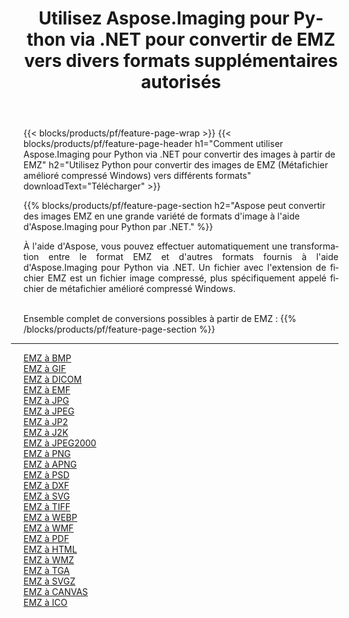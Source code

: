 ﻿---
title: Utilisez Aspose.Imaging pour Python via .NET pour convertir de EMZ vers divers formats supplémentaires autorisés 
weight: 3920
url: /fr/python-net/conversion/from/emz 
lang: fr
langdirlevel: 2
locales: zh-hans,ja,it,ru,de,es,fr,nl,id,lt,pl,pt,vi,tr,ko,zh-hant,ar,hi,th,sv,cs,uk,he
description: Vous pouvez rapidement transformer de EMZ(Métafichier amélioré compressé Windows) en différents formats en utilisant Aspose.Imaging pour Python via .NET.
---

{{< blocks/products/pf/feature-page-wrap >}}
{{< blocks/products/pf/feature-page-header h1="Comment utiliser Aspose.Imaging pour Python via .NET pour convertir des images à partir de EMZ" h2="Utilisez Python pour convertir des images de EMZ (Métafichier amélioré compressé Windows) vers différents formats" downloadText="Télécharger" >}}


{{% blocks/products/pf/feature-page-section  h2="Aspose peut convertir des images EMZ en une grande variété de formats d'image à l'aide d'Aspose.Imaging pour Python par .NET." %}}
<p align=justify>À l'aide d'Aspose, vous pouvez effectuer automatiquement une transformation entre le format EMZ et d'autres formats fournis à l'aide d'Aspose.Imaging pour Python via .NET. Un fichier avec l'extension de fichier EMZ est un fichier image compressé, plus spécifiquement appelé fichier de métafichier amélioré compressé Windows.</p>
<br/>
Ensemble complet de conversions possibles à partir de EMZ :
{{% /blocks/products/pf/feature-page-section %}}
<div class="container-fluid productfamilypage bg-gray">
    <div class="convertypes bg-gray agp-content section">
        <div class="container">
		<hr style="margin-left:-20px;"/>
		<div class="row other-converters">
		    <div class='col-md-2 other-converter remove-lp remove-rp'><a href="/imaging/fr/python-net/conversion/emz-to-bmp" >EMZ à BMP</a></div><div class='col-md-2 other-converter remove-lp remove-rp'><a href="/imaging/fr/python-net/conversion/emz-to-gif" >EMZ à GIF</a></div><div class='col-md-2 other-converter remove-lp remove-rp'><a href="/imaging/fr/python-net/conversion/emz-to-dicom" >EMZ à DICOM</a></div><div class='col-md-2 other-converter remove-lp remove-rp'><a href="/imaging/fr/python-net/conversion/emz-to-emf" >EMZ à EMF</a></div><div class='col-md-2 other-converter remove-lp remove-rp'><a href="/imaging/fr/python-net/conversion/emz-to-jpg" >EMZ à JPG</a></div><div class='col-md-2 other-converter remove-lp remove-rp'><a href="/imaging/fr/python-net/conversion/emz-to-jpeg" >EMZ à JPEG</a></div><div class='col-md-2 other-converter remove-lp remove-rp'><a href="/imaging/fr/python-net/conversion/emz-to-jp2" >EMZ à JP2</a></div><div class='col-md-2 other-converter remove-lp remove-rp'><a href="/imaging/fr/python-net/conversion/emz-to-j2k" >EMZ à J2K</a></div><div class='col-md-2 other-converter remove-lp remove-rp'><a href="/imaging/fr/python-net/conversion/emz-to-jpeg2000" >EMZ à JPEG2000</a></div><div class='col-md-2 other-converter remove-lp remove-rp'><a href="/imaging/fr/python-net/conversion/emz-to-png" >EMZ à PNG</a></div><div class='col-md-2 other-converter remove-lp remove-rp'><a href="/imaging/fr/python-net/conversion/emz-to-apng" >EMZ à APNG</a></div><div class='col-md-2 other-converter remove-lp remove-rp'><a href="/imaging/fr/python-net/conversion/emz-to-psd" >EMZ à PSD</a></div><div class='col-md-2 other-converter remove-lp remove-rp'><a href="/imaging/fr/python-net/conversion/emz-to-dxf" >EMZ à DXF</a></div><div class='col-md-2 other-converter remove-lp remove-rp'><a href="/imaging/fr/python-net/conversion/emz-to-svg" >EMZ à SVG</a></div><div class='col-md-2 other-converter remove-lp remove-rp'><a href="/imaging/fr/python-net/conversion/emz-to-tiff" >EMZ à TIFF</a></div><div class='col-md-2 other-converter remove-lp remove-rp'><a href="/imaging/fr/python-net/conversion/emz-to-webp" >EMZ à WEBP</a></div><div class='col-md-2 other-converter remove-lp remove-rp'><a href="/imaging/fr/python-net/conversion/emz-to-wmf" >EMZ à WMF</a></div><div class='col-md-2 other-converter remove-lp remove-rp'><a href="/imaging/fr/python-net/conversion/emz-to-pdf" >EMZ à PDF</a></div><div class='col-md-2 other-converter remove-lp remove-rp'><a href="/imaging/fr/python-net/conversion/emz-to-html" >EMZ à HTML</a></div><div class='col-md-2 other-converter remove-lp remove-rp'><a href="/imaging/fr/python-net/conversion/emz-to-wmz" >EMZ à WMZ</a></div><div class='col-md-2 other-converter remove-lp remove-rp'><a href="/imaging/fr/python-net/conversion/emz-to-tga" >EMZ à TGA</a></div><div class='col-md-2 other-converter remove-lp remove-rp'><a href="/imaging/fr/python-net/conversion/emz-to-svgz" >EMZ à SVGZ</a></div><div class='col-md-2 other-converter remove-lp remove-rp'><a href="/imaging/fr/python-net/conversion/emz-to-canvas" >EMZ à CANVAS</a></div><div class='col-md-2 other-converter remove-lp remove-rp'><a href="/imaging/fr/python-net/conversion/emz-to-ico" >EMZ à ICO</a></div>
                </div>
        </div>
    </div>
</div>
<br/>

